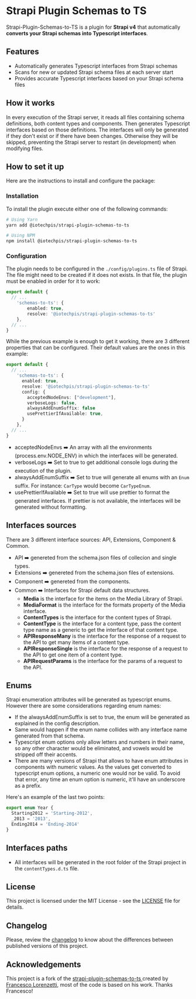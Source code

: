 # Strapi Plugin Schemas to TS

Strapi-Plugin-Schemas-to-TS is a plugin for **Strapi v4** that automatically **converts your Strapi schemas into Typescript interfaces**.

## Features
- Automatically generates Typescript interfaces from Strapi schemas
- Scans for new or updated Strapi schema files at each server start
- Provides accurate Typescript interfaces based on your Strapi schema files

## How it works
In every execution of the Strapi server, it reads all files containing schema definitions, both content types and components. Then generates Typescript interfaces based on those definitions. The interfaces will only be generated if they don't exist or if there have been changes. Otherwise they will be skipped, preventing the Strapi server to restart (in development) when modifying files.

## How to set it up
Here are the instructions to install and configure the package:

### Installation
To install the plugin execute either one of the following commands:
```sh
# Using Yarn
yarn add @iotechpis/strapi-plugin-schemas-to-ts

# Using NPM
npm install @iotechpis/strapi-plugin-schemas-to-ts
```

### Configuration
The plugin needs to be configured in the `./config/plugins.ts` file of Strapi. The file might need to be created if it does not exists. In that file, the plugin must be enabled in order for it to work:

```typescript
export default {
  // ...
    'schemas-to-ts': {
        enabled: true,
        resolve: '@iotechpis/strapi-plugin-schemas-to-ts'
    },
  // ...
}
```

While the previous example is enough to get it working, there are 3 different properties that can be configured. Their default values are the ones in this example:
```typescript
export default {
  // ...
    'schemas-to-ts': {
      enabled: true,
      resolve: '@iotechpis/strapi-plugin-schemas-to-ts'
      config: {
        acceptedNodeEnvs: ["development"],
        verboseLogs: false,
        alwaysAddEnumSuffix: false
        usePrettierIfAvailable: true,
      }
    },
  // ...
}
```

- acceptedNodeEnvs ➡️ An array with all the environments (process.env.NODE_ENV) in which the interfaces will be generated.
- verboseLogs ➡️ Set to true to get additional console logs during the execution of the plugin.
- alwaysAddEnumSuffix ➡️ Set to true will generate all enums with an `Enum` suffix. For instance: `CarType` would become `CarTypeEnum`.
- usePrettierIfAvailable ➡️ Set to true will use prettier to format the generated interfaces. If prettier is not available, the interfaces will be generated without formatting.

## Interfaces sources
There are 3 different interface sources: API, Extensions, Component & Common.
- API ➡️ genereted from the schema.json files of collecion and single types.
- Extensions ➡️ genereted from the schema.json files of extensions.
- Component ➡️ genereted from the components.
- Common ➡️ Interfaces for Strapi default data structures.
  - **Media** is the interface for the items on the Media Library of Strapi.
  - **MediaFormat** is the interface for the formats property of the Media interface.
  - **ContentTypes** is the interface for the content types of Strapi.
  - **ContentType** is the interface for a content type, pass the content type name as a generic to get the interface of that content type.
  - **APIResponseMany** is the interface for the response of a request to the API to get many items of a content type.
  - **APIResponseSingle** is the interface for the response of a request to the API to get one item of a content type.
  - **APIRequestParams** is the interface for the params of a request to the API.

## Enums
Strapi enumeration attributes will be generated as typescript enums. However there are some considerations regarding enum names:
- If the alwaysAddEnumSuffix is set to true, the enum will be generated as explained in the config description.
- Same would happen if the enum name collides with any interface name generated from that schema.
- Typescript enum options only allow letters and numbers in their name, so any other character would be eliminated, and vowels would be stripped off their accents.
- There are many versions of Strapi that allows to have enum attributes in components with numeric values. As the values get converted to typescript enum options, a numeric one would nor be valid. To avoid that error, any time an enum option is numeric, it'll have an underscore as a prefix. 

Here's an example of the last two points:
```ts
export enum Year {
  Starting2012 = 'Starting-2012',
  _2013 = '2013',
  Ending2014 = 'Ending-2014'
}
```

## Interfaces paths
- All interfaces will be generated in the root folder of the Strapi project in the `contentTypes.d.ts` file.

## License
This project is licensed under the MIT License - see the [LICENSE](LICENSE) file for details.

## Changelog
Please, review the [changelog](CHANGELOG.md) to know about the differences between published versions of this project.

## Acknowledgements
This project is a fork of the [strapi-plugin-schemas-to-ts
](https://github.com/mancku/strapi-plugin-schemas-to-ts) created by [Francesco Lorenzetti](https://github.com/mancku), most of the code is based on his work. Thanks Francesco!
